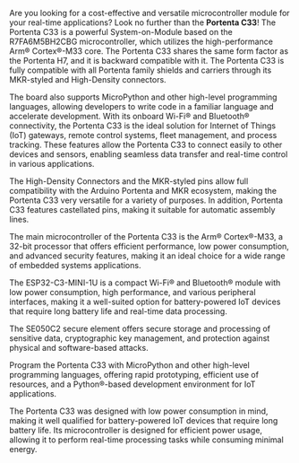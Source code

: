 <FeatureDescription>

Are you looking for a cost-effective and versatile microcontroller module for your real-time applications? Look no further than the **Portenta C33**! The Portenta C33 is a powerful System-on-Module based on the R7FA6M5BH2CBG microcontroller, which utilizes the high-performance Arm® Cortex®-M33 core. The Portenta C33 shares the same form factor as the Portenta H7, and it is backward compatible with it. The Portenta C33 is fully compatible with all Portenta family shields and carriers through its MKR-styled and High-Density connectors.

The board also supports MicroPython and other high-level programming languages, allowing developers to write code in a familiar language and accelerate development. With its onboard Wi-Fi® and Bluetooth® connectivity, the Portenta C33 is the ideal solution for Internet of Things (IoT) gateways, remote control systems, fleet management, and process tracking. These features allow the Portenta C33 to connect easily to other devices and sensors, enabling seamless data transfer and real-time control in various applications.

</FeatureDescription>

<FeatureList>
<Feature title="Portenta Family Form Factor" image="nano-form-factor">

 The High-Density Connectors and the MKR-styled pins allow full compatibility with the Arduino Portenta and MKR ecosystem, making the Portenta C33 very versatile for a variety of purposes. In addition, Portenta C33 features castellated pins, making it suitable for automatic assembly lines.

</Feature>

<Feature title="Renesas R7FA6M5BH2CBG microcontroller" image="mcu">

  The main microcontroller of the Portenta C33 is the Arm® Cortex®-M33, a 32-bit processor that offers efficient performance, low power consumption, and advanced security features, making it an ideal choice for a wide range of embedded systems applications.

  <FeatureLink title="Datasheet" url="https://www.renesas.com/us/en/document/dst/ra6m5-group-datasheet?r=1493931" download/>
</Feature>

<Feature title="Espressif ESP32-C3-MINI-1U Wi-Fi® and Bluetooth® module" image="wifi-bluetooth">

  The ESP32-C3-MINI-1U is a compact Wi-Fi® and Bluetooth® module with low power consumption, high performance, and various peripheral interfaces, making it a well-suited option for battery-powered IoT devices that require long battery life and real-time data processing.

  <FeatureLink title="Datasheet" url="https://www.espressif.com/sites/default/files/documentation/esp32-c3-mini-1_datasheet_en.pdf" download blank/>
</Feature>

<Feature title="NXP® SE050C2 IoT Secure Element" image="crypto-chip">

  The SE050C2 secure element offers secure storage and processing of sensitive data, cryptographic key management, and protection against physical and software-based attacks.

  <FeatureLink title="Datasheet" url="https://www.nxp.com/docs/en/data-sheet/SE050-DATASHEET.pdf" download blank/>
</Feature>

<Feature title="MicroPython Language Support" image="python">

  Program the Portenta C33 with MicroPython and other high-level programming languages, offering rapid prototyping, efficient use of resources, and a Python®-based development environment for IoT applications.
  
</Feature>

<Feature title="Low-power design" image="power">

  The Portenta C33 was designed with low power consumption in mind, making it well qualified for battery-powered IoT devices that require long battery life. Its microcontroller is designed for efficient power usage, allowing it to perform real-time processing tasks while consuming minimal energy.
  
</Feature>

</FeatureList>
